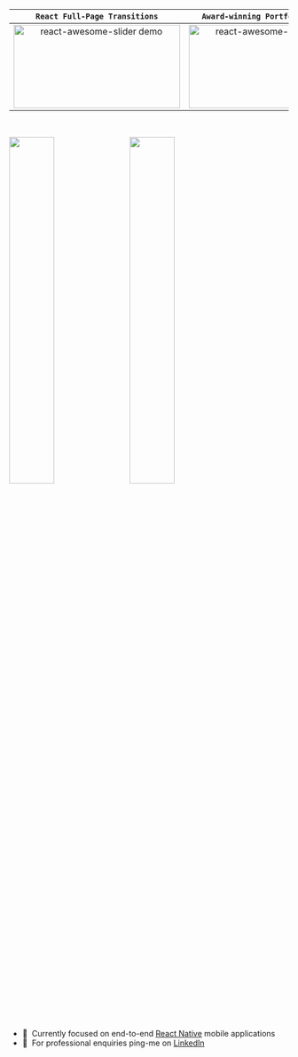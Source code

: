


| `React Full-Page Transitions` | `Award-winning Portfolio Website` |
|:-:|:-:|
| <div><a href="https://github.com/rcaferati/react-awesome-slider"><img height="150" width="300" alt="react-awesome-slider demo" src="https://github.com/rcaferati/react-awesome-slider/blob/master/demo/public/images/fullscreen.gif?raw=true"/></a></div> | <div><a href="https://caferati.me"><img height="150" width="300" alt="react-awesome-slider demo" src="https://caferati.me/images/rafael-caferati-web-developer-portfolio.gif"/></a></div> |

&nbsp;&nbsp;
<div>
      <img height="40%" src="https://github-readme-stats.vercel.app/api?username=rcaferati&show_icons=true&theme=tokyonight&include_all_commits=true&count_private=true"/>
      &nbsp;&nbsp;
      <img height="40%" src="https://github-readme-stats.vercel.app/api/top-langs/?username=rcaferati&layout=compact&langs_count=6&theme=tokyonight"/>
</div>

&nbsp;&nbsp;
- 📱&nbsp; Currently focused on end-to-end [React Native](https://linkedin.com/in/rcaferati) mobile applications
- 💬&nbsp; For professional enquiries ping-me on [LinkedIn](https://linkedin.com/in/rcaferati)

